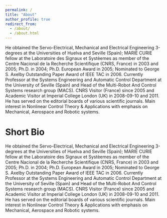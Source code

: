 ```yaml
---
permalink: /
title: "About"
author_profile: true
redirect_from: 
  - /about/
  - /about.html
---
```


He obtained the Servo-Electrical, Mechanical and Electrical Engineering 3-degrees at the Universities of Huelva and Seville (Spain); MARIE CURIE fellow at the Laboratoire des Signaux et Systèemes as member of the Centre Nacional de la Recherche Scientifique (CNRS, France) in 2003 and 2005; Ph.D. in 2004; Ph.D. European Award in 2005; Nominated to George S. Axelby Outstanding Paper Award of IEEE TAC in 2006. Currently Professor at the Systems Engineering and Automatic Control Department at the University of Seville (Spain) and Head of the Multi-Robot And Control Systems research group (MACS). CNRS Visitor (France) since 2005 and Academic Visitor at Imperial College London (UK) in 2008-09-10 and 2011. He has served on the editorial boards of various scientific journals. Main interest in Nonlinear Control Theory & Applications with emphasis on Mechanical, Aerospace and Robotic systems.

Short Bio
======
He obtained the Servo-Electrical, Mechanical and Electrical Engineering 3-degrees at the Universities of Huelva and Seville (Spain); MARIE CURIE fellow at the Laboratoire des Signaux et Systèemes as member of the Centre Nacional de la Recherche Scientifique (CNRS, France) in 2003 and 2005; Ph.D. in 2004; Ph.D. European Award in 2005; Nominated to George S. Axelby Outstanding Paper Award of IEEE TAC in 2006. Currently Professor at the Systems Engineering and Automatic Control Department at the University of Seville (Spain) and Head of the Multi-Robot And Control Systems research group (MACS). CNRS Visitor (France) since 2005 and Academic Visitor at Imperial College London (UK) in 2008-09-10 and 2011. He has served on the editorial boards of various scientific journals. Main interest in Nonlinear Control Theory & Applications with emphasis on Mechanical, Aerospace and Robotic systems.

